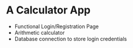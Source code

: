 # A Calculator App
- Functional Login/Registration Page
- Arithmetic calculator
- Database connection to store login credentials
